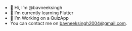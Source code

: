 - 👋 Hi, I’m @bavneeksingh
- 🌱 I’m currently learning Flutter
- 💞️ I’m Working on a QuizApp
- You can contact me on bavneeksingh2004@gmail.com.
<!---
bavneeksingh/bavneeksingh is a ✨ special ✨ repository because its `README.md` (this file) appears on your GitHub profile.
You can click the Preview link to take a look at your changes.
--->
